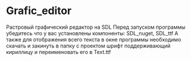 # Grafic_editor
Растровый графический редактор на SDL
  Перед запуском программы убедитесь что у вас установлены компоненты: SDL_nuget, SDL_ttf
  А также для отображения всего текста в окне программы необходимо скачать и закинуть в папку с проектом шрифт поддерживающий кириллицу и переименовать его в Text.ttf
